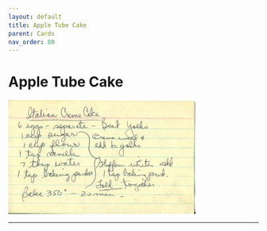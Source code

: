 ```yaml
---
layout: default
title: Apple Tube Cake
parent: Cards
nav_order: 80
---
```


# Apple Tube Cake
![Apple Tube Cake](/recipe-images/index-cards/index-card-08-front.jpg)

---
